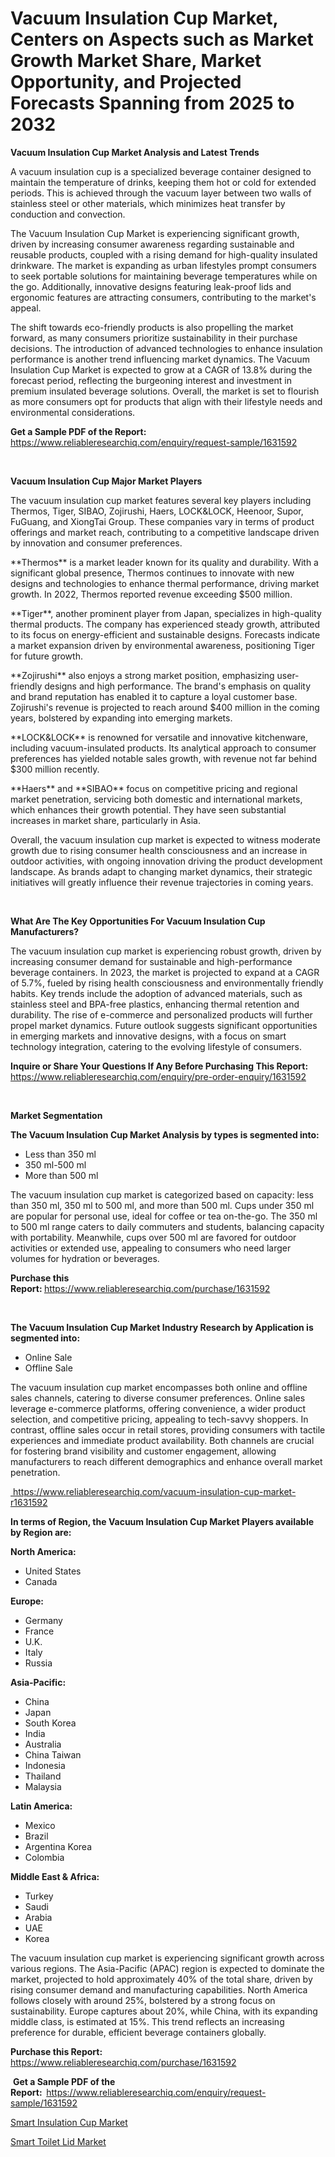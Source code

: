 <p><h1>Vacuum Insulation Cup Market, Centers on Aspects such as Market Growth Market Share, Market Opportunity, and Projected Forecasts Spanning from 2025 to 2032</h1></p><p><strong>Vacuum Insulation Cup Market Analysis and Latest Trends</strong></p>
<p><p>A vacuum insulation cup is a specialized beverage container designed to maintain the temperature of drinks, keeping them hot or cold for extended periods. This is achieved through the vacuum layer between two walls of stainless steel or other materials, which minimizes heat transfer by conduction and convection.</p><p>The Vacuum Insulation Cup Market is experiencing significant growth, driven by increasing consumer awareness regarding sustainable and reusable products, coupled with a rising demand for high-quality insulated drinkware. The market is expanding as urban lifestyles prompt consumers to seek portable solutions for maintaining beverage temperatures while on the go. Additionally, innovative designs featuring leak-proof lids and ergonomic features are attracting consumers, contributing to the market's appeal.</p><p>The shift towards eco-friendly products is also propelling the market forward, as many consumers prioritize sustainability in their purchase decisions. The introduction of advanced technologies to enhance insulation performance is another trend influencing market dynamics. The Vacuum Insulation Cup Market is expected to grow at a CAGR of 13.8% during the forecast period, reflecting the burgeoning interest and investment in premium insulated beverage solutions. Overall, the market is set to flourish as more consumers opt for products that align with their lifestyle needs and environmental considerations.</p></p>
<p><strong>Get a Sample PDF of the Report:&nbsp;</strong> <a href="https://www.reliableresearchiq.com/enquiry/request-sample/1631592?utm_campaign=1877&utm_medium=2&utm_source=Github&utm_content=ia&utm_term=08022025&utm_id=vacuum-insulation-cup">https://www.reliableresearchiq.com/enquiry/request-sample/1631592</a></p>
<p>&nbsp;</p>
<p><strong>Vacuum Insulation Cup Major Market Players</strong></p>
<p><p>The vacuum insulation cup market features several key players including Thermos, Tiger, SIBAO, Zojirushi, Haers, LOCK&LOCK, Heenoor, Supor, FuGuang, and XiongTai Group. These companies vary in terms of product offerings and market reach, contributing to a competitive landscape driven by innovation and consumer preferences.</p><p>**Thermos** is a market leader known for its quality and durability. With a significant global presence, Thermos continues to innovate with new designs and technologies to enhance thermal performance, driving market growth. In 2022, Thermos reported revenue exceeding $500 million.</p><p>**Tiger**, another prominent player from Japan, specializes in high-quality thermal products. The company has experienced steady growth, attributed to its focus on energy-efficient and sustainable designs. Forecasts indicate a market expansion driven by environmental awareness, positioning Tiger for future growth.</p><p>**Zojirushi** also enjoys a strong market position, emphasizing user-friendly designs and high performance. The brand's emphasis on quality and brand reputation has enabled it to capture a loyal customer base. Zojirushi's revenue is projected to reach around $400 million in the coming years, bolstered by expanding into emerging markets.</p><p>**LOCK&LOCK** is renowned for versatile and innovative kitchenware, including vacuum-insulated products. Its analytical approach to consumer preferences has yielded notable sales growth, with revenue not far behind $300 million recently.</p><p>**Haers** and **SIBAO** focus on competitive pricing and regional market penetration, servicing both domestic and international markets, which enhances their growth potential. They have seen substantial increases in market share, particularly in Asia.</p><p>Overall, the vacuum insulation cup market is expected to witness moderate growth due to rising consumer health consciousness and an increase in outdoor activities, with ongoing innovation driving the product development landscape. As brands adapt to changing market dynamics, their strategic initiatives will greatly influence their revenue trajectories in coming years.</p></p>
<p>&nbsp;</p>
<p><strong>What Are The Key Opportunities For Vacuum Insulation Cup Manufacturers?</strong></p>
<p><p>The vacuum insulation cup market is experiencing robust growth, driven by increasing consumer demand for sustainable and high-performance beverage containers. In 2023, the market is projected to expand at a CAGR of 5.7%, fueled by rising health consciousness and environmentally friendly habits. Key trends include the adoption of advanced materials, such as stainless steel and BPA-free plastics, enhancing thermal retention and durability. The rise of e-commerce and personalized products will further propel market dynamics. Future outlook suggests significant opportunities in emerging markets and innovative designs, with a focus on smart technology integration, catering to the evolving lifestyle of consumers.</p></p>
<p><strong>Inquire or Share Your Questions If Any Before Purchasing This Report:</strong> <a href="https://www.reliableresearchiq.com/enquiry/pre-order-enquiry/1631592?utm_campaign=1877&utm_medium=2&utm_source=Github&utm_content=ia&utm_term=08022025&utm_id=vacuum-insulation-cup">https://www.reliableresearchiq.com/enquiry/pre-order-enquiry/1631592</a></p>
<p>&nbsp;</p>
<p><strong>Market Segmentation</strong></p>
<p><strong>The Vacuum Insulation Cup Market Analysis by types is segmented into:</strong></p>
<p><ul><li>Less than 350 ml</li><li>350 ml-500 ml</li><li>More than 500 ml</li></ul></p>
<p><p>The vacuum insulation cup market is categorized based on capacity: less than 350 ml, 350 ml to 500 ml, and more than 500 ml. Cups under 350 ml are popular for personal use, ideal for coffee or tea on-the-go. The 350 ml to 500 ml range caters to daily commuters and students, balancing capacity with portability. Meanwhile, cups over 500 ml are favored for outdoor activities or extended use, appealing to consumers who need larger volumes for hydration or beverages.</p></p>
<p><strong>Purchase this Report:&nbsp;</strong><a href="https://www.reliableresearchiq.com/purchase/1631592?utm_campaign=1877&utm_medium=2&utm_source=Github&utm_content=ia&utm_term=08022025&utm_id=vacuum-insulation-cup">https://www.reliableresearchiq.com/purchase/1631592</a></p>
<p>&nbsp;</p>
<p><strong>The Vacuum Insulation Cup Market Industry Research by Application is segmented into:</strong></p>
<p><ul><li>Online Sale</li><li>Offline Sale</li></ul></p>
<p><p>The vacuum insulation cup market encompasses both online and offline sales channels, catering to diverse consumer preferences. Online sales leverage e-commerce platforms, offering convenience, a wider product selection, and competitive pricing, appealing to tech-savvy shoppers. In contrast, offline sales occur in retail stores, providing consumers with tactile experiences and immediate product availability. Both channels are crucial for fostering brand visibility and customer engagement, allowing manufacturers to reach different demographics and enhance overall market penetration.</p></p>
<p><a href="https://www.reliableresearchiq.com/vacuum-insulation-cup-market-r1631592?utm_campaign=1877&utm_medium=2&utm_source=Github&utm_content=ia&utm_term=08022025&utm_id=vacuum-insulation-cup">&nbsp;https://www.reliableresearchiq.com/vacuum-insulation-cup-market-r1631592</a></p>
<p><strong>In terms of Region, the Vacuum Insulation Cup Market Players available by Region are:</strong></p>
<p>
    <p> <strong> North America: </strong>
        <ul>
            <li>United States</li>
            <li>Canada</li>
        </ul>
        </p> 
    <p> <strong> Europe: </strong>
        <ul>
            <li>Germany</li>
            <li>France</li>
            <li>U.K.</li>
            <li>Italy</li>
            <li>Russia</li>
        </ul>
        </p> 
    <p> <strong> Asia-Pacific: </strong>
        <ul>
            <li>China</li>
            <li>Japan</li>
            <li>South Korea</li>
            <li>India</li>
            <li>Australia</li>
            <li>China Taiwan</li>
            <li>Indonesia</li>
            <li>Thailand</li>
            <li>Malaysia</li>
        </ul>
        </p> 
    <p> <strong> Latin America: </strong>
        <ul>
            <li>Mexico</li>
            <li>Brazil</li>
            <li>Argentina Korea</li>
            <li>Colombia</li>
        </ul>
        </p> 
    <p> <strong> Middle East & Africa: </strong>
        <ul>
            <li>Turkey</li>
            <li>Saudi</li>
            <li>Arabia</li>
            <li>UAE</li>
            <li>Korea</li>
        </ul>
    </p>
    </p>
<p><p>The vacuum insulation cup market is experiencing significant growth across various regions. The Asia-Pacific (APAC) region is expected to dominate the market, projected to hold approximately 40% of the total share, driven by rising consumer demand and manufacturing capabilities. North America follows closely with around 25%, bolstered by a strong focus on sustainability. Europe captures about 20%, while China, with its expanding middle class, is estimated at 15%. This trend reflects an increasing preference for durable, efficient beverage containers globally.</p></p>
<p><strong>Purchase this Report: </strong><a href="https://www.reliableresearchiq.com/purchase/1631592?utm_campaign=1877&utm_medium=2&utm_source=Github&utm_content=ia&utm_term=08022025&utm_id=vacuum-insulation-cup">https://www.reliableresearchiq.com/purchase/1631592</a></p>
<p>&nbsp;<strong>Get a Sample PDF of the Report:&nbsp;&nbsp;</strong><a href="https://www.reliableresearchiq.com/enquiry/request-sample/1631592?utm_campaign=1877&utm_medium=2&utm_source=Github&utm_content=ia&utm_term=08022025&utm_id=vacuum-insulation-cup">https://www.reliableresearchiq.com/enquiry/request-sample/1631592</a></p>
<p><strong></strong></p>
<p><p><a href="https://github.com/tapandtarxo/Market-Research-Report-List-1/blob/main/smart-insulation-cup-market.md?utm_campaign=1877&utm_medium=2&utm_source=Github&utm_content=ia&utm_term=08022025&utm_id=vacuum-insulation-cup">Smart Insulation Cup Market</a></p><p><a href="https://github.com/msiyahhonzo46/Market-Research-Report-List-1/blob/main/smart-toilet-lid-market.md?utm_campaign=1877&utm_medium=2&utm_source=Github&utm_content=ia&utm_term=08022025&utm_id=vacuum-insulation-cup">Smart Toilet Lid Market</a></p></p>